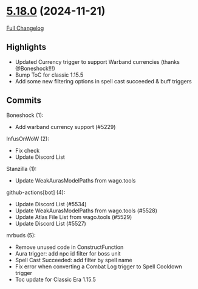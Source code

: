 # [5.18.0](https://github.com/WeakAuras/WeakAuras2/tree/5.18.0) (2024-11-21)

[Full Changelog](https://github.com/WeakAuras/WeakAuras2/compare/5.17.5...5.18.0)

## Highlights

- Updated Currency trigger to support Warband currencies (thanks @Boneshock!!!)
- Bump ToC for classic 1.15.5
- Add some new filtering options in spell cast succeeded & buff triggers

## Commits

Boneshock (1):

- Add warband currency support (#5229)

InfusOnWoW (2):

- Fix check
- Update Discord List

Stanzilla (1):

- Update WeakAurasModelPaths from wago.tools

github-actions[bot] (4):

- Update Discord List (#5534)
- Update WeakAurasModelPaths from wago.tools (#5528)
- Update Atlas File List from wago.tools (#5529)
- Update Discord List (#5527)

mrbuds (5):

- Remove unused code in ConstructFunction
- Aura trigger: add npc id filter for boss unit
- Spell Cast Succeeded: add filter by spell name
- Fix error when converting a Combat Log trigger to Spell Cooldown trigger
- Toc update for Classic Era 1.15.5

